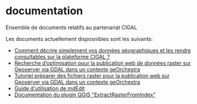 # documentation

Ensemble de documents relatifs au partenariat CIGAL

Les documents actuellement disposnibles sont les suivants:

- [Comment décrire simplement vos données géographiques et les rendre consultables sur la plateforme CIGAL ?](guide_comment_decrire_donnees/README.md)
- [Recherche d’optimisation pour la publication web de données raster sur Geoserver via GDAL dans un contexte geOrchestra](guide_prepa_publication_raster/README.md)
- [Tutoriel préparer des fichiers raster pour la publication web sur Geoserver via GDAL dans un contexte geOrchestra](tuto_prepa_publication_raster/README.md)
- [Guide d'utilisation de mdEdit](https://github.com/cigalsace/mdedit/blob/master/documentation/userGuide/mdEdit_UserDocumentation.md)
- [Documentation du plugin QGIS "ExtractRasterFromIndex"](https://github.com/cigalsace/ExtractRasterFromIndex/blob/master/documentation/ExtractRasterIndex.md)
